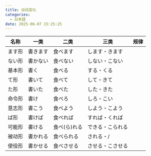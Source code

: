 ```yaml
---
title: 动词变化
categories:
  - 日本語
date: 2025-06-07 15:25:25
---
```




| 名称   | 一类     | 二类         | 三类             | 规律 |
| ------ | -------- | ------------ | ---------------- | ---- |
| ます形 | 書きます | 食べます     | します・きます   |      |
| ない形 | 書かない | 食べない     | しない・こない   |      |
| 基本形 | 書く     | 食べる       | する・くる       |      |
| て形   | 書いて   | 食べて       | して・きて       |      |
| た形   | 書いた   | 食べた       | した・きた       |      |
| 命令形 | 書け     | 食べろ       | しろ・こい       |      |
| 意志形 | 書こう   | 食べよう     | しよう・こよう   |      |
| ば形   | 書けば   | 食べれば     | すれば・くれば   |      |
| 可能形 | 書ける   | 食べ(ら)れる | できる・こられる |      |
| 被动形 | 書かれる | 食べられる   | される・/        |      |
| 使役形 | 書かせる | 食べさせる   | させる・こさせる |      |

